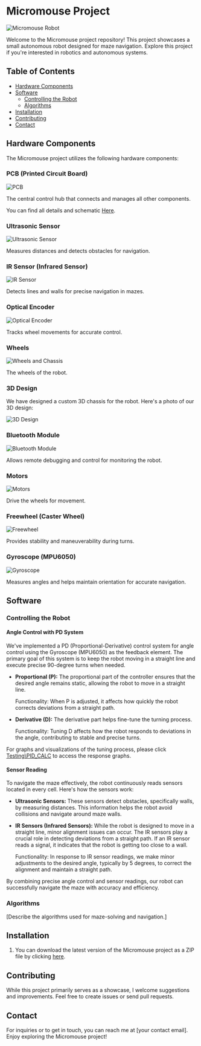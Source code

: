 # Micromouse Project

![Micromouse Robot](media/robot_image.jpg)

Welcome to the Micromouse project repository! This project showcases a small autonomous robot designed for maze navigation. Explore this project if you're interested in robotics and autonomous systems.

## Table of Contents
- [Hardware Components](#hardware-components)
- [Software](#software)
  - [Controlling the Robot](#controlling-the-robot)
  - [Algorithms](#algorithms)
- [Installation](#installation)
- [Contributing](#contributing)
- [Contact](#contact)

## Hardware Components

The Micromouse project utilizes the following hardware components:

### PCB (Printed Circuit Board)
![PCB](media/pcb_image.jpg)

The central control hub that connects and manages all other components.

You can find all details and schematic [Here](https://oshwlab.com/om4rr/micromouse).

### Ultrasonic Sensor
![Ultrasonic Sensor](media/ultrasonic_image.jpg)

Measures distances and detects obstacles for navigation.

### IR Sensor (Infrared Sensor)
![IR Sensor](media/ir_sensor_image.jpg)

Detects lines and walls for precise navigation in mazes.

### Optical Encoder
![Optical Encoder](media/encoder_image.jpg)

Tracks wheel movements for accurate control.

### Wheels 
![Wheels and Chassis](media/wheels_image.jpg)

The wheels of the robot.

### 3D Design

We have designed a custom 3D chassis for the robot. Here's a photo of our 3D design:

![3D Design](media/3d_design_image.jpg)

### Bluetooth Module
![Bluetooth Module](media/bluetooth_image.jpg)

Allows remote debugging and control for monitoring the robot.

### Motors
![Motors](media/motors_image.jpg)

Drive the wheels for movement.

### Freewheel (Caster Wheel)
![Freewheel](media/freewheel_image.jpg)

Provides stability and maneuverability during turns.

### Gyroscope (MPU6050)
![Gyroscope](media/gyroscope_image.jpg)

Measures angles and helps maintain orientation for accurate navigation.

## Software

### Controlling the Robot

#### Angle Control with PD System

We've implemented a PD (Proportional-Derivative) control system for angle control using the Gyroscope (MPU6050) as the feedback element. The primary goal of this system is to keep the robot moving in a straight line and execute precise 90-degree turns when needed.

- **Proportional (P):** The proportional part of the controller ensures that the desired angle remains static, allowing the robot to move in a straight line.

   Functionality: When P is adjusted, it affects how quickly the robot corrects deviations from a straight path.

- **Derivative (D):** The derivative part helps fine-tune the turning process.

   Functionality: Tuning D affects how the robot responds to deviations in the angle, contributing to stable and precise turns.

For graphs and visualizations of the tuning process, please click [Testing\PID_CALC](Testing\PID_CALC) to access the response graphs.

#### Sensor Reading

To navigate the maze effectively, the robot continuously reads sensors located in every cell. Here's how the sensors work:

- **Ultrasonic Sensors:** These sensors detect obstacles, specifically walls, by measuring distances. This information helps the robot avoid collisions and navigate around maze walls.

- **IR Sensors (Infrared Sensors):** While the robot is designed to move in a straight line, minor alignment issues can occur. The IR sensors play a crucial role in detecting deviations from a straight path. If an IR sensor reads a signal, it indicates that the robot is getting too close to a wall.

   Functionality: In response to IR sensor readings, we make minor adjustments to the desired angle, typically by 5 degrees, to correct the alignment and maintain a straight path.

By combining precise angle control and sensor readings, our robot can successfully navigate the maze with accuracy and efficiency.

### Algorithms

[Describe the algorithms used for maze-solving and navigation.]

## Installation

1. You can download the latest version of the Micromouse project as a ZIP file by clicking [here](link_to_zip_file.zip).

## Contributing

While this project primarily serves as a showcase, I welcome suggestions and improvements. Feel free to create issues or send pull requests.

## Contact

For inquiries or to get in touch, you can reach me at [your contact email]. Enjoy exploring the Micromouse project!
